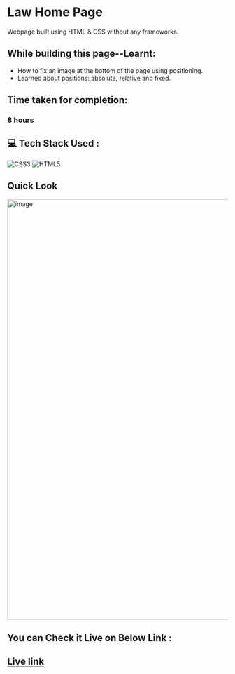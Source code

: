 # Law Home Page
Webpage built using HTML &amp; CSS without any frameworks.
## While building this page--Learnt:
- How to fix an image at the bottom of the page using positioning.
- Learned about positions: absolute, relative and fixed.

## Time taken for completion:
### 8 hours

## 💻 Tech Stack Used :

![CSS3](https://img.shields.io/badge/css3-%231572B6.svg?style=for-the-badge&logo=css3&logoColor=white) ![HTML5](https://img.shields.io/badge/html5-%23E34F26.svg?style=for-the-badge&logo=html5&logoColor=white)

## Quick Look
<img width="959" alt="image" src="https://user-images.githubusercontent.com/47134730/185760845-a06addc2-2028-4195-9ab9-7b2ee3afe893.png">

## You can Check it Live on Below Link :
## [Live link](https://630123f573d2457acb1fa4db--law-homepage-p3.netlify.app/)
